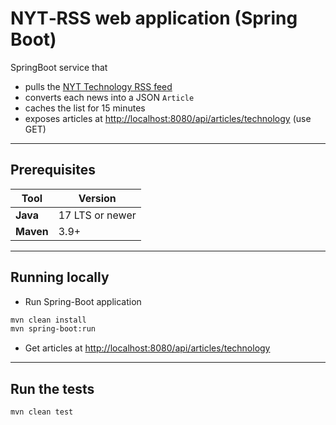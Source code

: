 # NYT‑RSS web application (Spring Boot)

SpringBoot service that

* pulls the [NYT Technology RSS feed](https://rss.nytimes.com/services/xml/rss/nyt/Technology.xml)
* converts each news into a JSON `Article`
* caches the list for 15 minutes
* exposes articles at [http://localhost:8080/api/articles/technology](http://localhost:8080/api/articles/technology) (use GET)

---

## Prerequisites

| Tool           | Version         |
|----------------|-----------------|
| **Java**       | 17 LTS or newer |
| **Maven**      | 3.9+            |

---

## Running locally

- Run Spring-Boot application
```bash
mvn clean install
mvn spring-boot:run
```
- Get articles at [http://localhost:8080/api/articles/technology](http://localhost:8080/api/articles/technology)

---

## Run the tests

```bash
mvn clean test
```
